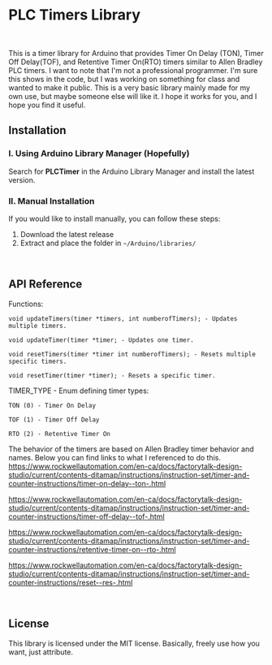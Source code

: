 # PLC Timers Library
<br/>

This is a timer library for Arduino that provides Timer On Delay (TON), Timer Off Delay(TOF), and Retentive Timer On(RTO) timers similar to Allen Bradley PLC timers.
I want to note that I'm not a professional programmer. I'm sure this shows in the code, but I was working on something for class and wanted to make it public. This is a very basic library mainly made for my own use, but maybe someone else will like it. I hope it works for you, and I hope you find it useful.
<br/>

## Installation
### I. Using Arduino Library Manager (Hopefully)
Search for **PLCTimer** in the Arduino Library Manager and install the latest version.

### II. Manual Installation

If you would like to install manually, you can follow these steps:

1. Download the latest release
2. Extract and place the folder in `~/Arduino/libraries/`

<br/>

## API Reference
Functions: 

	void updateTimers(timer *timers, int numberofTimers); - Updates multiple timers.

	void updateTimer(timer *timer; - Updates one timer.

	void resetTimers(timer *timer int numberofTimers); - Resets multiple specific timers.

	void resetTimer(timer *timer); - Resets a specific timer.

TIMER_TYPE - Enum defining timer types:

	TON (0) - Timer On Delay

	TOF (1) - Timer Off Delay

	RTO (2) - Retentive Timer On

The behavior of the timers are based on Allen Bradley timer behavior and names. Below you can find links to what I referenced to do this.
https://www.rockwellautomation.com/en-ca/docs/factorytalk-design-studio/current/contents-ditamap/instructions/instruction-set/timer-and-counter-instructions/timer-on-delay--ton-.html

https://www.rockwellautomation.com/en-ca/docs/factorytalk-design-studio/current/contents-ditamap/instructions/instruction-set/timer-and-counter-instructions/timer-off-delay--tof-.html

https://www.rockwellautomation.com/en-ca/docs/factorytalk-design-studio/current/contents-ditamap/instructions/instruction-set/timer-and-counter-instructions/retentive-timer-on--rto-.html

https://www.rockwellautomation.com/en-ca/docs/factorytalk-design-studio/current/contents-ditamap/instructions/instruction-set/timer-and-counter-instructions/reset--res-.html

<br/>

## License
This library is licensed under the MIT license. Basically, freely use how you want, just attribute.

